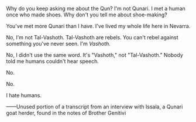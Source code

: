 Why do you keep asking me about the Qun? I'm not Qunari. I met a human once who made shoes. Why don't you tell me about shoe-making?

You've met more Qunari than I have. I've lived my whole life here in Nevarra.

No, I'm not Tal-Vashoth. Tal-Vashoth are rebels. You can't rebel against something you've never seen. I'm <i> Vashoth. </i>

No, I didn't use the same word. It's "Vashoth," not "Tal-Vashoth." Nobody told me humans couldn't hear speech.

No.

No.

I hate humans.

——Unused portion of a transcript from an interview with Issala, a Qunari goat herder, found in the notes of Brother Genitivi